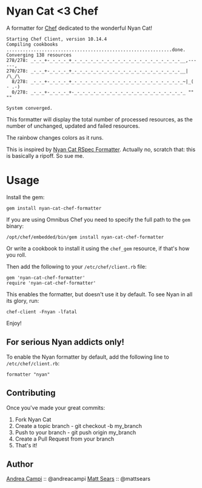 Nyan Cat <3 Chef
================

A formatter for [Chef](http://opscode.com) dedicated to the wonderful Nyan Cat!

    Starting Chef Client, version 10.14.4
    Compiling cookbooks
    .............................................................done.
    Converging 138 resources
    278/278: _-_-_+-_-_-_-_+_-_-_-_-_-_-_-_-_-_-_-_-_-_-_-_-_-_-_-_-__,------,
    270/278: _-_-_+-_-_-_-_+_-_-_-_-_-_-_-_-_-_-_-_-_-_-_-_-_-_-_-_-__|  /\_/\
      8/278: _-_-_+-_-_-_-_+_-_-_-_-_-_-_-_-_-_-_-_-_-_-_-_-_-_-_-_-_~|_( - .-)
      0/278: _-_-_+-_-_-_-_+-_-_-_-_-_-_-_-_-_-_-_-_-_-_-_-_-_-_-_-_-_ ""  ""

    System converged.

This formatter will display the total number of processed resources, as the
number of unchanged, updated and failed resources.

The rainbow changes colors as it runs.

This is inspired by [Nyan Cat RSpec Formatter](https://github.com/mattsears/nyan-cat-formatter).
Actually no, scratch that: this is basically a ripoff. So sue me.

Usage
=====

Install the gem:

    gem install nyan-cat-chef-formatter

If you are using Omnibus Chef you need to specify the full path to the `gem`
binary:

    /opt/chef/embedded/bin/gem install nyan-cat-chef-formatter

Or write a cookbook to install it using the `chef_gem` resource, if that's
how you roll.

Then add the following to your `/etc/chef/client.rb` file:

    gem 'nyan-cat-chef-formatter'
    require 'nyan-cat-chef-formatter'

This enables the formatter, but doesn't use it by default. To see Nyan in all its
glory, run:

    chef-client -Fnyan -lfatal

Enjoy!

For serious Nyan addicts only!
------------------------------

To enable the Nyan formatter by default, add the following line to
`/etc/chef/client.rb`:

    formatter "nyan"

Contributing
----------

Once you've made your great commits:

1. Fork Nyan Cat
2. Create a topic branch - git checkout -b my_branch
3. Push to your branch - git push origin my_branch
4. Create a Pull Request from your branch
5. That's it!

Author
----------
[Andrea Campi](https://www.github.com/andreacampi) :: @andreacampi
[Matt Sears](https://wwww.mattsears.com) :: @mattsears
